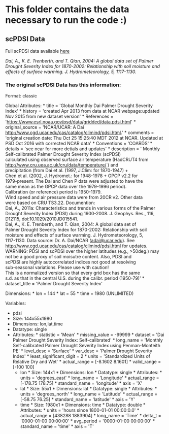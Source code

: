 # This folder contains the data necessary to run the code :)

## scPDSI Data

Full scPDSI data available [here](https://psl.noaa.gov/data/gridded/data.pdsi.html)

_Dai, A., K. E. Trenberth, and T. Qian, 2004: A global data set of Palmer Drought Severity Index for 1870-2002: Relationship with soil moisture and effects of surface warming. J. Hydrometeorology, 5, 1117-1130._

### The original scPDSI Data has this information:

Format: classic

Global Attributes:
           * title           = 'Global Monthly Dai Palmer Drought Severity Index'
           * history         = 'created Apr 2013 from data at NCAR webpage:updated Nov 2015 from new dataset version'
           * References      = 'https://www.esrl.noaa.gov/psd/data/gridded/data.pdsi.html'
           * original_source = 'NCAR/UCAR: A Dai http://www.cgd.ucar.edu/cas/catalog/climind/pdsi.html.'
           * comments        = 'original creation date: Thu Oct 25 15:25:40 MDT 2012 at NCAR. Updated at PSD Oct 2016 with corrected NCAR data'
           * Conventions     = 'COARDS'
           * details         = 'see ncar for more detials and updates'
           * description     = '
                             Monthly Self-calibrated Palmer Drought Severity Index (scPDSI)     
                             calculated using observed surface air temperature (HadCRUT4 from   
                             http://www.cru.uea.ac.uk/cru/data/temperature/ ) and               
                             precipitation (from Dai et al. (1997, J.Clim: for 1870-1947) +     
                             Chen et al. (2002, J. Hydromet.: for 1948-1978 + GPCP v2.2 for     
                             1979-present. The Dai and Chen P data were adjusted to have the    
                             same mean as the GPCP data over the 1979-1996 period).             
                             Calibration (or reference) period is 1950-1979.                    
                             Wind speed and air pressure data were from 20CR v2. Other data     
                             were based on CRU TS3.22. Documention:  	                   
                             Dai, A., 2011a: Characteristics and trends in various forms of the 
                             Palmer Drought Severity Index (PDSI) during 1900-2008. J. Geophys. 
                             Res., 116, D12115, doi:10.1029/2010JD015541.			   
                             Dai, A., K. E. Trenberth, and T. Qian, 2004: A global data set of  
                             Palmer Drought Severity Index for 1870-2002: Relationship with soil
                             moisture and effects of surface warming. J. Hydrometeorology, 5,   
                             1117-1130. Data source: Dr. A. Dai/NCAR (adai@ucar.edu). See       
                             http://www.cgd.ucar.edu/cas/catalog/climind/pdsi.html for updates. 
                             WARNING: PDSI and scPDSI over the higher latitudes (e.g., >50deg.) 
                             may not be a good proxy of soil moisutre content. Also, PDSI and   
                             scPDSI are highly autocorrelated indices not good at resolving     
                             sub-seasonal variations.  Please use with caution!                 
                             This is a normalized version so that every grid box has the same   
                             s.d. as that in the central U.S. during the calibr. period (1950-79)'
           * dataset_title   = 'Palmer Drought Severity Index'

Dimensions:
           * lon  = 144
           * lat  = 55
           * time = 1980  (UNLIMITED)

Variables:
* pdsi
 * Size:       144x55x1980
 * Dimensions: lon,lat,time
 * Datatype:   single
 * Attributes:
             * statistic               = 'Mean'
             * missing_value           = -99999
             * dataset                 = 'Dai Palmer Drought Severity Index: Self-calibrated'
             * long_name               = 'Monthly Self-calibrated Palmer Drought Severity Index using Penman-Monteith PE'
             * level_desc              = 'Surface'
             * var_desc                = 'Palmer Drought Severity Index'
             * least_significant_digit = 2
             * units                   = 'Standardized Units of Relative Dry and Wet'
             * actual_range            = [-8.1602      8.1601]
             * valid_range             = [-100  100]
    * lon 
           * Size:       144x1
           * Dimensions: lon
           * Datatype:   single
           * Attributes:
                       * units         = 'degrees_east'
                       * long_name     = 'Longitude'
                       * actual_range  = [-178.75        178.75]
                       * standard_name = 'longitude'
                       * axis          = 'X'
    * lat 
           * Size:       55x1
           * Dimensions: lat
           * Datatype:   single
           * Attributes:
                       * units         = 'degrees_north'
                       * long_name     = 'Latitude'
                       * actual_range  = [-58.75        76.25]
                       * standard_name = 'latitude'
                       * axis          = 'Y'
    * time
           * Size:       1980x1
           * Dimensions: time
           * Datatype:   double
           * Attributes:
                       * units         = 'hours since 1800-01-01 00:00:0.0'
                       * actual_range  = [438288  1883904]
                       * long_name     = 'Time'
                       * delta_t       = '0000-01-00 00:00:00'
                       * avg_period    = '0000-01-00 00:00:00'
                       * standard_name = 'time'
                       * axis          = 'T'
